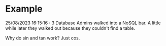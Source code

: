 # Example

<!-- replace-with-date starts -->
25/08/2023 16:15:16 : 3 Database Admins walked into a NoSQL bar. A little while later they walked out because they couldn't find a table.
<!-- replace-with-date ends -->

<!-- replace-with-joke starts -->
Why do sin and tan work? Just cos.
<!-- replace-with-joke ends -->